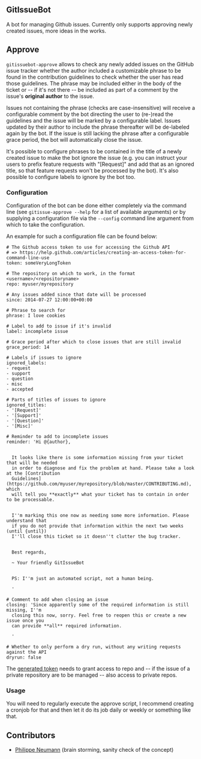 GitIssueBot
-----------

A bot for managing Github issues. Currently only supports approving newly created issues, more ideas in the works.

## Approve

``gitissuebot-approve`` allows to check any newly added issues on the GitHub issue tracker whether the author included
a customizable phrase to be found in the contribution guidelines to check whether the user has read those guidelines.
The phrase may be included either in the body of the ticket or -- if it's not there -- be included as part of a comment
by the issue's **original author** to the issue. 

Issues not containing the phrase (checks are case-insensitive) will receive a configurable comment by the bot directing
the user to (re-)read the guidelines and the issue will be marked by a configurable label. Issues updated by their
author to include the phrase thereafter will be de-labeled again by the bot. If the issue is still lacking the phrase 
after a configurable grace period, the bot will automatically close the issue.

It's possible to configure phrases to be contained in the title of a newly created issue to make the bot ignore the
issue (e.g. you can instruct your users to prefix feature requests with "[Request]" and add that as an ignored title,
so that feature requests won't be processed by the bot). It's also possible to configure labels to ignore by the bot 
too.

### Configuration

Configuration of the bot can be done either completely via the command line (see `gitissue-approve --help` for a list
of available arguments) or by supplying a configuration file via the `--config` command line argument from which to 
take the configuration.

An example for such a configuration file can be found below:

    # The Github access token to use for accessing the Github API
    # => https://help.github.com/articles/creating-an-access-token-for-command-line-use
    token: someVeryLongToken
    
    # The repository on which to work, in the format <username>/<repositoryname>
    repo: myuser/myrepository
    
    # Any issues added since that date will be processed
    since: 2014-07-27 12:00:00+00:00
    
    # Phrase to search for
    phrase: I love cookies
    
    # Label to add to issue if it's invalid
    label: incomplete issue
    
    # Grace period after which to close issues that are still invalid
    grace_period: 14
    
    # Labels if issues to ignore
    ignored_labels:
    - request
    - support
    - question
    - misc
    - accepted
    
    # Parts of titles of issues to ignore
    ignored_titles:
    - '[Request]'
    - '[Support]'
    - '[Question]'
    - '[Misc]'
    
    # Reminder to add to incomplete issues
    reminder: 'Hi @{author},
    
    
      It looks like there is some information missing from your ticket that will be needed
      in order to diagnose and fix the problem at hand. Please take a look at the [Contribution
      Guidelines](https://github.com/myuser/myrepository/blob/master/CONTRIBUTING.md), which 
      will tell you **exactly** what your ticket has to contain in order to be processable.
    
    
      I''m marking this one now as needing some more information. Please understand that
      if you do not provide that information within the next two weeks (until {until})
      I''ll close this ticket so it doesn''t clutter the bug tracker.
    
    
      Best regards,
    
      ~ Your friendly GitIssueBot
    
    
      PS: I''m just an automated script, not a human being.
    
      '
    
    # Comment to add when closing an issue
    closing: 'Since apparently some of the required information is still missing, I''m
      closing this now, sorry. Feel free to reopen this or create a new issue once you
      can provide **all** required information.
    
      '
    
    # Whether to only perform a dry run, without any writing requests against the API
    dryrun: false

The [generated token](https://help.github.com/articles/creating-an-access-token-for-command-line-use) needs to grant 
access to repo and -- if the issue of a private repository are to be managed -- also access to private repos.

### Usage

You will need to regularly execute the approve script, I recommend creating a cronjob for that and then let it do
its job daily or weekly or something like that.

## Contributors

- [Philippe Neumann](https://github.com/demod) (brain storming, sanity check of the concept)
